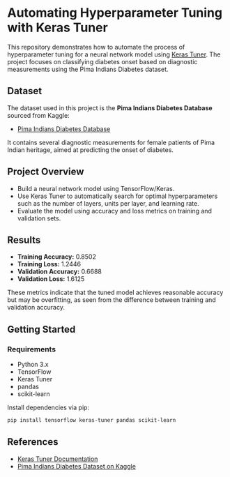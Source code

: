 
# Automating Hyperparameter Tuning with Keras Tuner

This repository demonstrates how to automate the process of hyperparameter tuning for a neural network model using [Keras Tuner](https://keras.io/keras_tuner/). The project focuses on classifying diabetes onset based on diagnostic measurements using the Pima Indians Diabetes dataset.

## Dataset

The dataset used in this project is the **Pima Indians Diabetes Database** sourced from Kaggle:

* [Pima Indians Diabetes Database](https://www.kaggle.com/datasets/uciml/pima-indians-diabetes-database)

It contains several diagnostic measurements for female patients of Pima Indian heritage, aimed at predicting the onset of diabetes.

## Project Overview

* Build a neural network model using TensorFlow/Keras.
* Use Keras Tuner to automatically search for optimal hyperparameters such as the number of layers, units per layer, and learning rate.
* Evaluate the model using accuracy and loss metrics on training and validation sets.

## Results

* **Training Accuracy:** 0.8502
* **Training Loss:** 1.2446
* **Validation Accuracy:** 0.6688
* **Validation Loss:** 1.6125

These metrics indicate that the tuned model achieves reasonable accuracy but may be overfitting, as seen from the difference between training and validation accuracy.

## Getting Started

### Requirements

* Python 3.x
* TensorFlow
* Keras Tuner
* pandas
* scikit-learn

Install dependencies via pip:

```bash
pip install tensorflow keras-tuner pandas scikit-learn
```

## References

* [Keras Tuner Documentation](https://keras.io/keras_tuner/)
* [Pima Indians Diabetes Dataset on Kaggle](https://www.kaggle.com/datasets/uciml/pima-indians-diabetes-database)

